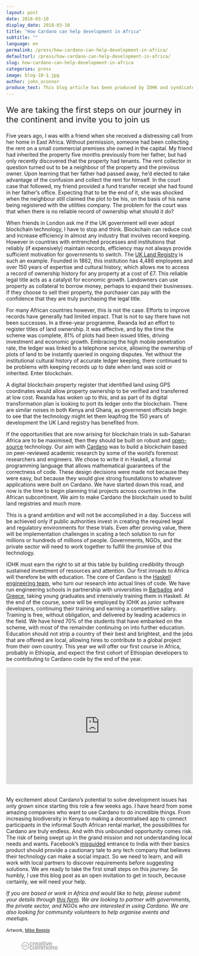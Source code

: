 ```yaml
---
layout: post
date: 2018-03-10
display_date: 2018-03-10
title: "How Cardano can help development in Africa"
subtitle: ""
language: en
permalink: /press/how-cardano-can-help-development-in-africa/
defaulturl: /press/how-cardano-can-help-development-in-africa/
slug: how-cardano-can-help-development-in-africa
categories: press
image: blog-10-1.jpg
author: john_oconnor
produce_text: This blog article has been produced by IOHK and syndicated by Cardano Foundation for wider distribution.
---
```


<p style="font-size: 22px;">We are taking the first steps on our journey in the continent and invite you to join us</p>

Five years ago, I was with a friend when she received a distressing call from her home in East Africa. Without permission, someone had been collecting the rent on a small commercial premises she owned in the capital. My friend had inherited the property five months previously from her father, but had only recently discovered that the property had tenants. The rent collector in question turned out to be a neighbour of the property and the previous owner. Upon learning that her father had passed away, he’d elected to take advantage of the confusion and collect the rent for himself.<!--break--> In the court case that followed, my friend provided a fund transfer receipt she had found in her father’s office. Expecting that to be the end of it, she was shocked when the neighbour still claimed the plot to be his, on the basis of his name being registered with the utilities company. The problem for the court was that when there is no reliable record of ownership what should it do?

When friends in London ask me if the UK government will ever adopt blockchain technology, I have to stop and think. Blockchain can reduce cost and increase efficiency in almost any industry that involves record keeping. However in countries with entrenched processes and institutions that reliably (if expensively) maintain records, efficiency may not always provide sufficient motivation for governments to switch. The [UK Land Registry](https://www.gov.uk/government/organisations/land-registry) is such an example. Founded in 1862, this institution has 4,486 employees and over 150 years of expertise and cultural history, which allows me to access a record of ownership history for any property at a cost of £7. This reliable legal title acts as a catalyst for economic growth. Landowners can use property as collateral to borrow money, perhaps to expand their businesses. If they choose to sell their property, the purchaser can pay with the confidence that they are truly purchasing the legal title.

For many African countries however, this is not the case. Efforts to improve records have generally had limited impact. That is not to say there have not been successes. In a three-year programme, Rwanda led an effort to register titles of land ownership. It was effective, and by the time the scheme was complete, 81% of plots had been issued titles, driving investment and economic growth. Embracing the high mobile penetration rate, the ledger was linked to a telephone service, allowing the ownership of plots of land to be instantly queried in ongoing disputes. Yet without the institutional cultural history of accurate ledger keeping, there continued to be problems with keeping records up to date when land was sold or inherited. Enter blockchain.

A digital blockchain property register that identified land using GPS coordinates would allow property ownership to be verified and transferred at low cost. Rwanda has woken up to this, and as part of its digital transformation plan is looking to port its ledger onto the blockchain. There are similar noises in both Kenya and Ghana, as government officials begin to see that the technology might let them leapfrog the 150 years of development the UK Land registry has benefited from.

If the opportunities that are now arising for blockchain trials in sub-Saharan Africa are to be maximised, then they should be built on robust and [open-source](https://en.wikipedia.org/wiki/Open-source_model) technology. Our aim with [Cardano](https://www.cardano.org) was to build a blockchain based on peer-reviewed academic research by some of the world’s foremost researchers and engineers. We chose to write it in Haskell, a formal programming language that allows mathematical guarantees of the correctness of code. These design decisions were made not because they were easy, but because they would give strong foundations to whatever applications were built on Cardano. We have started down this road, and now is the time to begin planning trial projects across countries in the African subcontinent. We aim to make Cardano the blockchain used to build land registries and much more.

This is a grand ambition and will not be accomplished in a day. Success will be achieved only if public authorities invest in creating the required legal and regulatory environments for these trials. Even after proving value, there will be implementation challenges in scaling a tech solution to run for millions or hundreds of millions of people. Governments, NGOs, and the private sector will need to work together to fulfill the promise of this technology.

IOHK must earn the right to sit at this table by building credibility through sustained investment of resources and attention. Our first inroads to Africa will therefore be with education. The core of Cardano is the [Haskell engineering team](https://iohk.io/team/?__hstc=212289035.0fd211e6fe5e68186050bb8bdb96558c.1518536655430.1520755916466.1521562898512.10&__hssc=212289035.3.1521562898512&__hsfp=1855540419#cardano), who turn our research into actual lines of code. We have run engineering schools in partnership with universities in [Barbados](https://www.banklesstimes.com/2018/03/07/blockchain-rd-firm-iohk-completes-barbados-cryptocurrency-course/) and [Greece](https://bitcoinmagazine.com/articles/cardano-blockchains-first-use-case-proof-university-diplomas-greece/), taking young graduates and intensively training them in Haskell. At the end of the course, some will be employed by IOHK as junior software developers, continuing their training and earning a competitive salary. Training is free, without obligation, and delivered by leading academics in the field. We have hired 70% of the students that have embarked on the scheme, with most of the remainder continuing on into further education. Education should not strip a country of their best and brightest, and the jobs that are offered are local, allowing hires to contribute to a global project from their own country. This year we will offer our first course in Africa, probably in Ethiopia, and expect the first cohort of Ethiopian developers to be contributing to Cardano code by the end of the year.

<div class="videoframe">
  <iframe width="100%" height="315" src="https://www.youtube.com/embed/YSzVsjG2QoQ" frameborder="0" allowfullscreen=""></iframe>
</div>

My excitement about Cardano’s potential to solve development issues has only grown since starting this role a few weeks ago. I have heard from some amazing companies who want to use Cardano to do incredible things. From increasing biodiversity in Kenya to making a decentralised app to connect participants in the informal South African rental market, the possibilities for Cardano are truly endless. And with this unbounded opportunity comes risk. The risk of being swept up in the grand mission and not understanding local needs and wants. Facebook’s [misguided](https://www.theguardian.com/technology/2016/may/12/facebook-free-basics-india-zuckerberg) entrance to India with their basics product should provide a cautionary tale to any tech company that believes their technology can make a social impact. So we need to learn, and will work with local partners to discover requirements before suggesting solutions. We are ready to take the first small steps on this journey. So humbly, I use this blog post as an open invitation to get in touch, because certainly, we will need your help.

*If you are based or work in Africa and would like to help, please submit your details through [this form](https://docs.google.com/forms/d/e/1FAIpQLSfRyWQW_vjkCQI2j2uYUAing-LKZHj4VIiaPfODYMWx29dENQ/viewform). We are looking to partner with governments, the private sector, and NGOs who are interested in using Cardano. We are also looking for community volunteers to help organise events and meetups.*

<small>
  Artwork, 
  <a href="https://creativecommons.org/licenses/by/4.0/" title="Creative Commons" target="_blank">
    <i class="fa fa-creative-commons" aria-hidden="true"></i>
  </a>
  <a href="http://www.beeple-crap.com" target="_blank">Mike Beeple</a>
</small>

<figure class="alignleft">
  <img src="/images/blog/blog-8-7.png" alt="Alfred and Yvonne" width="100" height="">
</figure>

<style type="text/css">
  .videoframe {
    position: relative;
    padding-top: 0px;
    margin-bottom: 30px;
  }
</style>